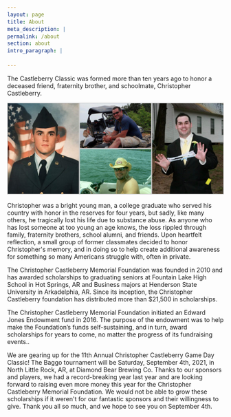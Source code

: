 ```yaml
---
layout: page
title: About
meta_description: |
permalink: /about
section: about
intro_paragraph: |
  
---
```

The Castleberry Classic was formed more than ten years ago to honor a deceased friend, fraternity brother, and schoolmate, Christopher Castleberry.

<img src="../images/christopher-castleberry-collage.jpg" alt="Markdown Monster icon" style="" />

Christopher was a bright young man, a college graduate who served his country with honor in the reserves for four years, but sadly, like many others, he tragically lost his life due to substance abuse.
As anyone who has lost someone at too young an age knows, the loss rippled through family, fraternity brothers, school alumni, and friends.  Upon heartfelt reflection, a small group of former classmates decided to honor Christopher's memory, and in doing so to help create additional awareness for something so many Americans struggle with, often in private.

The Christopher Castleberry Memorial Foundation was founded in 2010 and has awarded scholarships to graduating seniors at Fountain Lake High School in Hot Springs, AR and Business majors at Henderson State University in Arkadelphia, AR. Since its inception, the Christopher Castleberry foundation has distributed more than $21,500 in scholarships.

The Christopher Castleberry Memorial Foundation initiated an Edward Jones Endowment fund in 2016. The purpose of the endowment was to help make the Foundation’s funds self-sustaining, and in turn, award scholarships for years to come, no matter the progress of its fundraising events..

We are gearing up for the 11th Annual Christopher Castleberry Game Day Classic! The Baggo tournament will be Saturday, September 4th, 2021, in North Little Rock, AR, at Diamond Bear Brewing Co.
Thanks to our sponsors and players, we had a record-breaking year last year and are looking forward to raising even more money this year for the Christopher Castleberry Memorial Foundation.
We would not be able to grow these scholarships if it weren't for our fantastic sponsors and their willingness to give. Thank you all so much, and we hope to see you on September 4th.



